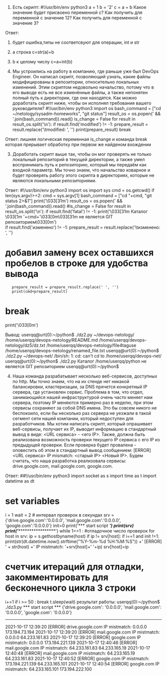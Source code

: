 1. Есть скрипт:
#!/usr/bin/env python3
a = 1
b = '2'
c = a + b
Какое значение будет присвоено переменной c?
Как получить для переменной c значение 12?
Как получить для переменной c значение 3?

Ответ:
1. будет ошибка,типы не соответсвуют для операции, int и str
2. a строка     c=str(a)+b
3. b к целому числу c=a+int(b)

2. Мы устроились на работу в компанию, где раньше уже был DevOps Engineer. Он написал скрипт, позволяющий узнать, какие файлы модифицированы в репозитории, относительно локальных изменений. Этим скриптом недовольно начальство, потому что в его выводе есть не все изменённые файлы, а также непонятен полный путь к директории, где они находятся. Как можно доработать скрипт ниже, чтобы он исполнял требования вашего руководителя?
#!/usr/bin/env python3
import os
bash_command = ["cd ~/netology/sysadm-homeworks", "git status"]
result_os = os.popen(' && '.join(bash_command)).read()
is_change = False
for result in result_os.split('\n'):
   if result.find('modified') != -1:
       prepare_result = result.replace('\tmodified:   ', '')
       print(prepare_result)
       break

Ответ:
лишняя логическая переменная is_change
и команда break которая прерывает обработку при первом же найденом вхождении

3. Доработать скрипт выше так, чтобы он мог проверять не только локальный репозиторий в текущей директории, а также умел воспринимать путь к репозиторию, который мы передаём как входной параметр. Мы точно знаем, что начальство коварное и будет проверять работу этого скрипта в директориях, которые не являются локальными репозиториями.

Ответ:
#!/usr/bin/env python3
import os
import sys
cmd = os.getcwd()
if len(sys.argv)>=2:
   cmd = sys.argv[1]
bash_command = ["cd "+cmd, "git status 2>&1"]
print('\033[31m')
result_os = os.popen(' && '.join(bash_command)).read()
#is_change = False
for result in result_os.split('\n'):
   if result.find('fatal') != -1:
       print('\033[31m Каталог \033[1m '+cmd+'\033[0m\033[31m не является GIT репозиторием\033[0m')   
   if result.find('изменено') != -1:
      prepare_result = result.replace('\tизменено: ', '')
# добавил замену всех оставшихся пробелов в строке для удобства вывода
       prepare_result = prepare_result.replace(' ', '')
       print(cmd+prepare_result)
#        break
print('\033[0m')

Вывод:
userqq@urt(0):~/python$ ./dz2.py ~/devops-netology/
/home/userqq/devops-netology/README.md
/home/userqq/devops-netology/dz5/dz.txt
/home/userqq/devops-netology/file4taguse
/home/userqq/devops-netology/renamed_file.txt
userqq@urt(0):~/python$ ./dz2.py ~/devops-net/
/bin/sh: 1: cd: can't cd to /home/userqq/devops-net/
userqq@urt(0):~/python$ ./dz2.py
Каталог  /home/userqq/python не является GIT репозиторием
userqq@urt(0):~/python$

4. Наша команда разрабатывает несколько веб-сервисов, доступных по http. Мы точно знаем, что на их стенде нет никакой балансировки, кластеризации, за DNS прячется конкретный IP сервера, где установлен сервис. Проблема в том, что отдел, занимающийся нашей инфраструктурой очень часто меняет нам сервера, поэтому IP меняются примерно раз в неделю, при этом сервисы сохраняют за собой DNS имена. Это бы совсем никого не беспокоило, если бы несколько раз сервера не уезжали в такой сегмент сети нашей компании, который недоступен для разработчиков. Мы хотим написать скрипт, который опрашивает веб-сервисы, получает их IP, выводит информацию в стандартный вывод в виде: <URL сервиса> - <его IP>. Также, должна быть реализована возможность проверки текущего IP сервиса c его IP из предыдущей проверки. Если проверка будет провалена - оповестить об этом в стандартный вывод сообщением: [ERROR] <URL сервиса> IP mismatch: <старый IP> <Новый IP>. Будем считать, что наша разработка реализовала сервисы: drive.google.com, mail.google.com, google.com.

Ответ:
##!/usr/bin/env python3
import socket as s
import time as t
import datetime as dt
# set variables
i = 1
wait = 2 # интервал проверок в секундах
srv = {'drive.google.com':'0.0.0.0', 'mail.google.com':'0.0.0.0', 'google.com':'0.0.0.0'}
init=0
print('*** start script ***')
print(srv)
print('********************')
while 1==1 : #отладочное число проверок
 for host in srv:
  ip = s.gethostbyname(host)
  if ip != srv[host]:
    if i==1 and init !=1:
       print(str(dt.datetime.now().strftime("%Y-%m-%d %H:%M:%S")) +' [ERROR] ' + str(host) +' IP mistmatch: '+srv[host]+' '+ip)
     srv[host]=ip
# счетчик итераций для отладки, закомментировать для бесконечного цикла 3 строки
 i+=1
 if i >= 50 :
   break
 t.sleep(wait)
результат работы:
userqq(0):~/python$ ./dz3.py
*** start script ***
{'drive.google.com': '0.0.0.0', 'mail.google.com': '0.0.0.0', 'google.com': '0.0.0.0'}
********************
2021-10-17 12:39:20 [ERROR] drive.google.com IP mistmatch: 0.0.0.0 173.194.73.194
2021-10-17 12:39:20 [ERROR] mail.google.com IP mistmatch: 0.0.0.0 64.233.161.83
2021-10-17 12:39:20 [ERROR] google.com IP mistmatch: 0.0.0.0 173.194.221.139
2021-10-17 12:40:46 [ERROR] mail.google.com IP mistmatch: 64.233.161.83 64.233.165.19
2021-10-17 12:40:48 [ERROR] mail.google.com IP mistmatch: 64.233.165.19 64.233.161.83
2021-10-17 12:40:52 [ERROR] google.com IP mistmatch: 173.194.221.139 64.233.165.101
2021-10-17 12:40:54 [ERROR] google.com IP mistmatch: 64.233.165.101 173.194.222.100
